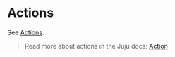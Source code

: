 # Actions

See [Actions](https://charmhub.io/opendkim/actions).

> Read more about actions in the Juju docs: [Action](https://documentation.ubuntu.com/juju/latest/user/reference/action/)
